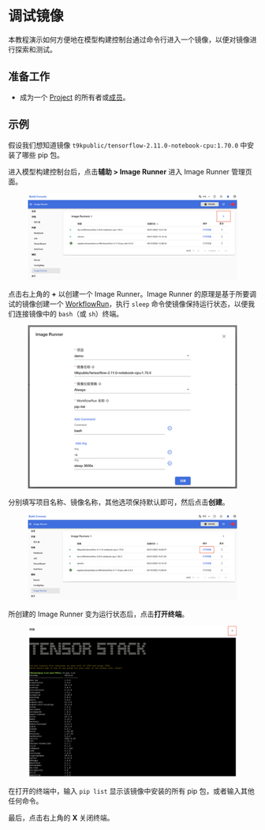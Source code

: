 # 调试镜像

本教程演示如何方便地在模型构建控制台通过命令行进入一个镜像，以便对镜像进行探索和测试。

## 准备工作

* 成为一个 [Project](../modules/account-and-security.md#project) 的所有者或[成员](./add-project-member.md)。

## 示例

假设我们想知道镜像 `t9kpublic/tensorflow-2.11.0-notebook-cpu:1.70.0` 中安装了哪些 pip 包。

进入模型构建控制台后，点击**辅助 > Image Runner** 进入 Image Runner 管理页面。

<figure class="screenshot">
  <img alt="image-runner-list" src="../assets/tasks/manage-auxiliary-resources/run-image/image-runner-list.png" class="screenshot"/>
</figure>

点击右上角的 **+** 以创建一个 Image Runner。Image Runner 的原理是基于所要调试的镜像创建一个 [WorkflowRun](../../module/workflow/workflow/workflowrun.md)，执行 `sleep` 命令使镜像保持运行状态，以便我们连接镜像中的 `bash`（或 `sh`）终端。

<figure class="screenshot">
  <img alt="image-runner-create" src="../assets/tasks/manage-auxiliary-resources/run-image/image-runner-create.png" class="screenshot"/>
</figure>

分别填写项目名称、镜像名称，其他选项保持默认即可，然后点击**创建**。

<figure class="screenshot">
  <img alt="image-runner-list-2" src="../assets/tasks/manage-auxiliary-resources/run-image/image-runner-list-2.png" class="screenshot"/>
</figure>

所创建的 Image Runner 变为运行状态后，点击**打开终端**。

<figure class="screenshot">
  <img alt="image-runner-terminal" src="../assets/tasks/manage-auxiliary-resources/run-image/image-runner-terminal.png" class="screenshot"/>
</figure>

在打开的终端中，输入 `pip list` 显示该镜像中安装的所有 pip 包，或者输入其他任何命令。

最后，点击右上角的 **X** 关闭终端。
